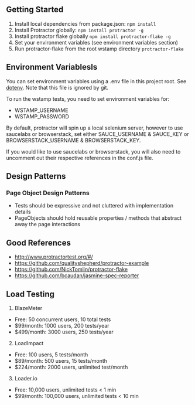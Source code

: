 ## Getting Started

1. Install local dependencies from package.json:  `npm install`
2. Install Protractor globally: `npm install protractor -g`
3. Install protractor flake globally `npm install protractor-flake -g`
4. Set your environment variables (see environment variables section)
5. Run protractor-flake from the root wstamp directory `protractor-flake`

## Environment Variablesls

You can set environment variables using a .env file in this project root. See [dotenv](https://github.com/motdotla/dotenv). Note that this file is ignored by git.

To run the wstamp tests, you need to set environment variables for: 
- WSTAMP_USERNAME
- WSTAMP_PASSWORD

By default, protractor will spin up a local selenium server, however to use saucelabs or browserstack, set either SAUCE_USERNAME & SAUCE_KEY or BROWSERSTACK_USERNAME & BROWSERSTACK_KEY.

If you would like to use saucelabs or browserstack, you will also need to uncomment out their respective references in the conf.js file.

## Design Patterns

### Page Object Design Patterns
- Tests should be expressive and not cluttered with implementation details
- PageObjects should hold reusable properties / methods that abstract away the page interactions


## Good References
- http://www.protractortest.org/#/
- https://github.com/qualityshepherd/protractor-example
- https://github.com/NickTomlin/protractor-flake
- https://github.com/bcaudan/jasmine-spec-reporter

## Load Testing

1. BlazeMeter
- Free: 50 concurrent users, 10 total tests
- $99/month: 1000 users, 200 tests/year
- $499/month: 3000 users, 250 tests/year

2. LoadImpact
- Free: 100 users, 5 tests/month
- $89/month: 500 users, 15 tests/month  
- $224/month: 2000 users, unlimited test/month

3. Loader.io
- Free: 10,000 users, unlimited tests < 1 min
- $99/month: 100,000 users, unlimited tests < 10 min

